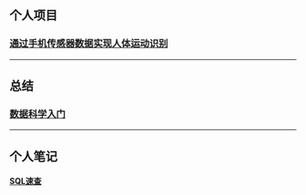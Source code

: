 ## 个人项目

### [通过手机传感器数据实现人体运动识别](https://github.com/wutong798/Human_Activity_Recognition_with_Smartphones)


-------------
## 总结

### [数据科学入门](数据科学入门.md)


-------------

## 个人笔记
#### [SQL速查](SQL_Basic.md)
